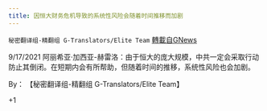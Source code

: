 ```yaml
---
title: 因恒大财务危机导致的系统性风险会随着时间推移而加剧
---
```

`秘密翻译组-精翻组 G-Translators/Elite Team` [轉載自GNews](https://gnews.org/zh-hans/1544748/)

9/17/2021 阿丽希亚·加西亚-赫雷洛：由于恒大的庞大规模，中共一定会采取行动防止其倒闭。在短期内会有所帮助，但随着时间的推移，系统性风险也会加剧。

By： 【秘密翻译组-精翻组 G-Translators/Elite Team】

+1
